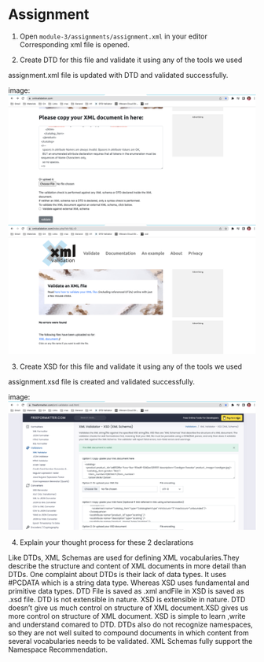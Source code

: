 # Assignment

1. Open `module-3/assignments/assignment.xml` in your editor
Corresponding xml file is opened.

2. Create DTD for this file and validate it using any of the tools we used

assignment.xml file is updated with DTD and validated successfully.

image: 
![image info](../assets/DTD.png) 
![image info](../assets/DTDValidate.png)

3. Create XSD for this file and validate it using any of the tools we used

assignment.xsd file is created and validated successfully.

image: 
![image info](../assets/XSDValidation.png)


4. Explain your thought process for these 2 declarations

Like DTDs, XML Schemas are used for defining XML vocabularies.They describe the structure and content of XML documents in more
detail than DTDs.
One complaint about DTDs is their lack of data types. It uses #PCDATA which is a string data type. Whereas XSD uses fundamental and primitive data types.
DTD File is saved as .xml andFile in XSD is saved as .xsd file.
DTD is not extensible in nature. XSD is extensible in nature.
DTD doesn’t give us much control on structure of XML document.XSD gives us more control on structure of XML document.
XSD is simple to learn ,write and understand comared to DTD.
DTDs also do not recognize namespaces, so they are not well suited to compound documents in which content from several vocabularies needs to be validated. XML Schemas fully support the Namespace Recommendation.


